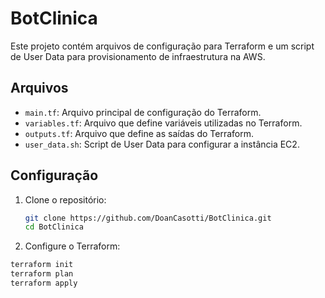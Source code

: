 # BotClinica

Este projeto contém arquivos de configuração para Terraform e um script de User Data para provisionamento de infraestrutura na AWS.

## Arquivos

- `main.tf`: Arquivo principal de configuração do Terraform.
- `variables.tf`: Arquivo que define variáveis utilizadas no Terraform.
- `outputs.tf`: Arquivo que define as saídas do Terraform.
- `user_data.sh`: Script de User Data para configurar a instância EC2.

## Configuração

1. Clone o repositório:
   ```bash
   git clone https://github.com/DoanCasotti/BotClinica.git
   cd BotClinica

2. Configure o Terraform:

```bash
terraform init
terraform plan
terraform apply
